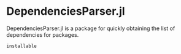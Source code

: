 # DependenciesParser.jl

DependenciesParser.jl is a package for quickly obtaining the list of dependencies for packages.

```@docs
installable
```
